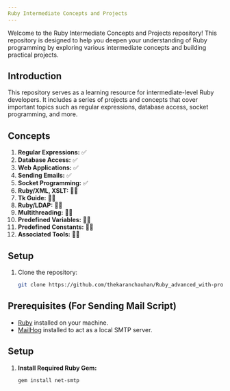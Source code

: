```yaml
---
Ruby Intermediate Concepts and Projects
---
```


Welcome to the Ruby Intermediate Concepts and Projects repository! This repository is designed to help you deepen your understanding of Ruby programming by exploring various intermediate concepts and building practical projects.

## Introduction

This repository serves as a learning resource for intermediate-level Ruby developers. It includes a series of projects and concepts that cover important topics such as regular expressions, database access, socket programming, and more.

## Concepts

1. **Regular Expressions:** ✅
2. **Database Access:** ✅
3. **Web Applications:** ✅
4. **Sending Emails:** ✅
5. **Socket Programming:** ✅
6. **Ruby/XML, XSLT:** 🧑‍💻
7. **Tk Guide:** 🧑‍💻
8. **Ruby/LDAP:** 🧑‍💻
9. **Multithreading:** 🧑‍💻
10. **Predefined Variables:** 🧑‍💻
11. **Predefined Constants:** 🧑‍💻
10. **Associated Tools:** 🧑‍💻

## Setup

1. Clone the repository:
   ```bash
   git clone https://github.com/thekaranchauhan/Ruby_advanced_with-projects.git

## Prerequisites (For Sending Mail Script)

- [Ruby](https://www.ruby-lang.org/) installed on your machine.
- [MailHog](https://github.com/mailhog/MailHog) installed to act as a local SMTP server.

## Setup

1. **Install Required Ruby Gem:**
   ```bash
   gem install net-smtp

